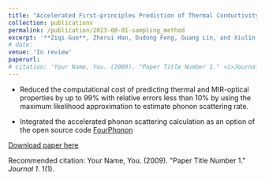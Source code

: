 ```yaml
---
title: "Accelerated First-principles Prediction of Thermal Conductivity and Radiative Properties through Maximum Likelihood Estimation of Phonon Scattering Rates"
collection: publications
permalink: /publication/2023-08-01-sampling_method
excerpt: '**Ziqi Guo**, Zherui Han, Dudong Feng, Guang Lin, and Xiulin Ruan'
# date: 
venue: 'In review'
paperurl: 
# citation: 'Your Name, You. (2009). "Paper Title Number 1." <i>Journal 1</i>. 1(1).'
---
```

* Reduced the computational cost of predicting  thermal and MIR-optical properties by up to 99\% with relative errors less than 10\% by using the maximum likelihood approximation to estimate phonon scattering rate.

* Integrated the accelerated phonon scattering calculation as an option of the open source code [FourPhonon](https://github.com/FourPhonon/FourPhonon)

[Download paper here]()

Recommended citation: Your Name, You. (2009). "Paper Title Number 1." <i>Journal 1</i>. 1(1).